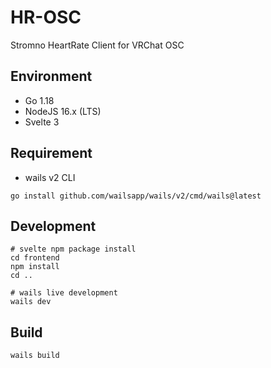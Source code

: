# HR-OSC
Stromno HeartRate Client for VRChat OSC

## Environment
* Go 1.18
* NodeJS 16.x (LTS)
* Svelte 3

## Requirement
* wails v2 CLI
```shell
go install github.com/wailsapp/wails/v2/cmd/wails@latest
```

## Development
```shell
# svelte npm package install
cd frontend
npm install
cd ..

# wails live development
wails dev
```

## Build
```shell
wails build
```

